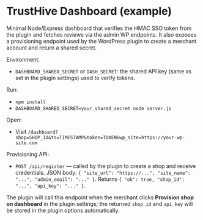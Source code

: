 # TrustHive Dashboard (example)

Minimal Node/Express dashboard that verifies the HMAC SSO token from the plugin and fetches reviews via the admin WP endpoints.
It also exposes a provisioning endpoint used by the WordPress plugin to create a merchant account and return a shared secret.

Environment:

- `DASHBOARD_SHARED_SECRET` or `DASH_SECRET`: the shared API key (same as set in the plugin settings) used to verify tokens.

Run:

- `npm install`
- `DASHBOARD_SHARED_SECRET=your_shared_secret node server.js`

Open:

- Visit `/dashboard?shop=SHOP_ID&ts=TIMESTAMP&token=TOKEN&wp_site=https://your-wp-site.com`

Provisioning API:

- `POST /api/register` — called by the plugin to create a shop and receive credentials. JSON body: `{ "site_url": "https://...", "site_name": "...", "admin_email": "..." }`. Returns `{ "ok": true, "shop_id": "...", "api_key": "..." }`.

The plugin will call this endpoint when the merchant clicks **Provision shop on dashboard** in the plugin settings; the returned `shop_id` and `api_key` will be stored in the plugin options automatically.
